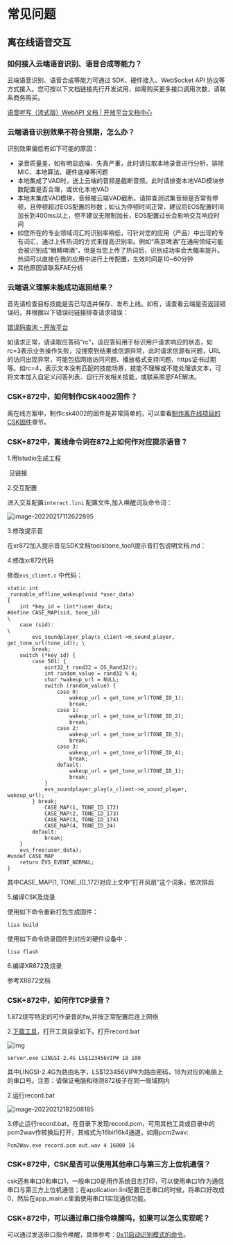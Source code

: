 
# 常见问题

## 离在线语音交互

### 如何接入云端语音识别、语音合成等能力？

云端语音识别、语音合成等能力可通过 SDK、硬件接入、WebSocket API 协议等方式接入。您可按以下文档链接先行开发试用，如需购买更多接口调用次数，请联系商务购买。

[语音听写（流式版）WebAPI 文档 | 开放平台文档中心](https://www.xfyun.cn/doc/asr/voicedictation/API.html)

### 云端语音识别效果不符合预期，怎么办？

识别效果偏低有如下可能的原因：

- 录音质量差，如有明显底噪、失真严重，此时请拉取本地录音进行分析，排除MIC、本地算法、硬件底噪等问题
- 本地集成了VAD时，送上云端的音频是截断音频。此时请排查本地VAD模块参数配置是否合理，或优化本地VAD
- 本地未集成VAD模块，音频被云端VAD截断。请排查测试集音频是否常有停顿，且停顿超过EOS配置的秒数；如认为停顿时间正常，建议将EOS配置时间加长到400ms以上，但不建议无限制加长，EOS配置过长会影响交互响应时间
- 如您所在的专业领域词汇的识别率稍低，可针对您的应用（产品）中出现的专有词汇，通过上传热词的方式来提高识别率。例如“燕京啤酒”在通用领域可能会被识别成“眼睛啤酒”，但是当您上传了热词后，识别成功率会大概率提升。热词可以直接在我的应用中进行上传配置，生效时间是10~60分钟
- 其他原因请联系FAE分析

### 云端语义理解未能成功返回结果？

首先请检查目标技能是否已勾选并保存、发布上线。如有，请查看云端是否返回错误码，并根据以下错误码链接排查请求错误：

[错误码查询 - 开放平台](https://www.xfyun.cn/document/error-code)

如请求正常，请读取应答码"rc"，该应答码用于标识用户请求响应的状态，如rc=3表示业务操作失败，没搜索到结果或信源异常，此时请求信源有问题，URL的访问出现异常，可能包括网络访问问题、播放格式支持问题、https证书过期等。如rc=4，表示文本没有匹配的技能场景，技能不理解或不能处理该文本，可将文本加入自定义问答列表、自行开发相关技能，或联系聆思FAE解决。
### CSK+872中，如何制作CSK4002固件？

离在线方案中，制作csk4002的固件是非常简单的，可以查看[制作离在线项目的CSK固件](http://docs.listenai.com/AIsolution/dsp/firmware_development/CSK_online_firmware)章节。

### CSK+872中，离线命令词在872上如何作对应提示语音？

1.用lstudio生成工程

​    见链接

2.交互配置

进入交互配置`interact.lini` 配置文件,加入唤醒词及命令词：

![image-20220217112622895](./files/onffline_tone.png)

3.修改提示音

在xr872加入提示音见SDK文档tools\tone_tool\提示音打包说明文档.md：

4.修改xr872代码

修改`evs_client.c` 中代码：

```
static int
_runnable_offline_wakeup(void *user_data)
{
	int *key_id = (int*)user_data;
#define CASE_MAP(sid, tone_id)                                               \
	case (sid):                                                              \
		evs_soundplayer_play(s_client->m_sound_player, get_tone_url(tone_id)); \
		break;
	switch (*key_id) {
		case 501: {
			uint32_t rand32 = OS_Rand32();
			int random_value = rand32 % 4;
			char *wakeup_url = NULL;
			switch (random_value) {
				case 0:
					wakeup_url = get_tone_url(TONE_ID_1);
					break;
				case 1:
					wakeup_url = get_tone_url(TONE_ID_2);
					break;
				case 2:
					wakeup_url = get_tone_url(TONE_ID_3);
					break;
				case 3:
					wakeup_url = get_tone_url(TONE_ID_4);
					break;
				default:
					wakeup_url = get_tone_url(TONE_ID_1);
					break;
			}
			evs_soundplayer_play(s_client->m_sound_player, wakeup_url);
		} break;
			CASE_MAP(1, TONE_ID_172)
			CASE_MAP(2, TONE_ID_173)
			CASE_MAP(3, TONE_ID_174)
			CASE_MAP(4, TONE_ID_24)
		default:
			break;
	}
	evs_free(user_data);
#undef CASE_MAP
	return EVS_EVENT_NORMAL;
}
```

其中CASE_MAP(1, TONE_ID_172)对应上文中“打开风扇”这个词条，依次排后

5.编译CSK及烧录

使用如下命令重新打包生成固件：

```
lisa build
```

使用如下命令烧录固件到对应的硬件设备中：

```
lisa flash
```

6.编译XR872及烧录

参考XR872文档

### CSK+872中，如何作TCP录音？

1.872烧写特定的可作录音的fw,并按正常配置后连上网络

2.[下载工具](https://iflyos-external.oss-cn-shanghai.aliyuncs.com/public/lsopen/%E5%9C%A8%E7%A6%BB%E7%BA%BF%E8%AF%AD%E9%9F%B3/%E7%A6%BB%E5%9C%A8%E7%BA%BF%E5%B7%A5%E5%85%B7/TCP%E5%BD%95%E9%9F%B3%E5%B7%A5%E5%85%B7.7z)，打开工具目录如下。打开record.bat

![img](./files/tcp_recorder01.png)



``` 
server.exe LINGSI-2.4G LS$123456VIP# 18 100
```

其中LINGSI-2.4G为路由名字，LS$123456VIP#为路由密码，18为对应的电脑上的串口号。注意：请保证电脑和待测872板子在同一局域网内

2.运行record.bat

![image-20220212182508185](./files/tcp_recorder02.png)

3.停止运行record.bat，在目录下发现record.pcm，可用其他工具或目录中的pcm2wav作转换后打开，其格式为16bit16k4通道，如用pcm2wav:

```
Pcm2Wav.exe record.pcm out.wav 4 16000 16
```

### CSK+872中，CSK是否可以使用其他串口与第三方上位机通信？

csk还有串口0和串口1，一般串口0是用作系统日志打印，可以使用串口1作为通信串口与第三方上位机通信；在application.lini配置日志串口的时候，将串口好改成0，然后在app_main.c里面使用串口1实现通信功能。

### CSK+872中，可以通过串口指令唤醒吗，如果可以怎么实现呢？

可以通过发送串口指令唤醒，具体参考：[0x11启动识别模式的命令](https://docs.listenai.com/AIsolution/ESR/softwaredevelopment/Basic_development/public_uart_protocol#0x11%E5%90%AF%E5%8A%A8%E8%AF%86%E5%88%AB%E6%A8%A1%E5%BC%8F)。

